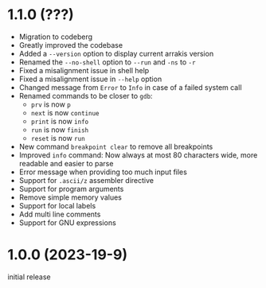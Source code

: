 # 1.1.0 (???)

- Migration to codeberg
- Greatly improved the codebase
- Added a `--version` option to display current arrakis version
- Renamed the `--no-shell` option to `--run` and `-ns` to `-r`
- Fixed a misalignment issue in shell help
- Fixed a misalignment issue in `--help` option
- Changed message from `Error` to `Info` in case of a failed system call
- Renamed commands to be closer to `gdb`:
  + `prv` is now `p`
  + `next` is now `continue`
  + `print` is now `info`
  + `run` is now `finish`
  + `reset` is now `run`
- New command `breakpoint clear` to remove all breakpoints
- Improved `info` command: Now always at most 80 characters wide, more readable
  and easier to parse
- Error message when providing too much input files
- Support for `.ascii/z` assembler directive
- Support for program arguments
- Remove simple memory values
- Support for local labels
- Add multi line comments
- Support for GNU expressions

# 1.0.0 (2023-19-9)

initial release

